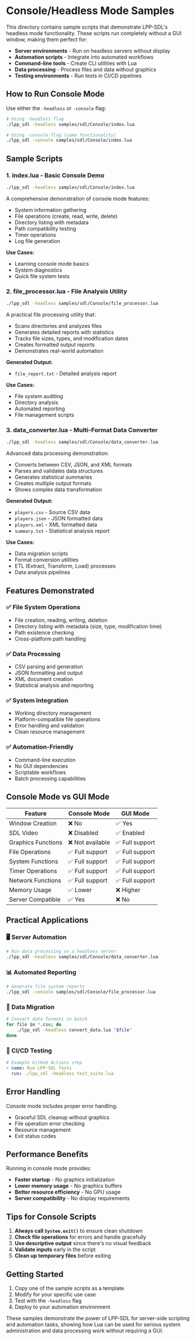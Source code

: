 # Console/Headless Mode Samples

This directory contains sample scripts that demonstrate LPP-SDL's headless mode functionality. These scripts run completely without a GUI window, making them perfect for:

- **Server environments** - Run on headless servers without display
- **Automation scripts** - Integrate into automated workflows
- **Command-line tools** - Create CLI utilities with Lua
- **Data processing** - Process files and data without graphics
- **Testing environments** - Run tests in CI/CD pipelines

## How to Run Console Mode

Use either the `-headless` or `-console` flag:

```bash
# Using -headless flag
./lpp_sdl -headless samples/sdl/Console/index.lua

# Using -console flag (same functionality)
./lpp_sdl -console samples/sdl/Console/index.lua
```

## Sample Scripts

### 1. **index.lua** - Basic Console Demo
```bash
./lpp_sdl -headless samples/sdl/Console/index.lua
```

A comprehensive demonstration of console mode features:
- System information gathering
- File operations (create, read, write, delete)
- Directory listing with metadata
- Path compatibility testing
- Timer operations
- Log file generation

**Use Cases:**
- Learning console mode basics
- System diagnostics
- Quick file system tests

### 2. **file_processor.lua** - File Analysis Utility
```bash
./lpp_sdl -headless samples/sdl/Console/file_processor.lua
```

A practical file processing utility that:
- Scans directories and analyzes files
- Generates detailed reports with statistics
- Tracks file sizes, types, and modification dates
- Creates formatted output reports
- Demonstrates real-world automation

**Generated Output:**
- `file_report.txt` - Detailed analysis report

**Use Cases:**
- File system auditing
- Directory analysis
- Automated reporting
- File management scripts

### 3. **data_converter.lua** - Multi-Format Data Converter
```bash
./lpp_sdl -headless samples/sdl/Console/data_converter.lua
```

Advanced data processing demonstration:
- Converts between CSV, JSON, and XML formats
- Parses and validates data structures
- Generates statistical summaries
- Creates multiple output formats
- Shows complex data transformation

**Generated Output:**
- `players.csv` - Source CSV data
- `players.json` - JSON formatted data
- `players.xml` - XML formatted data  
- `summary.txt` - Statistical analysis report

**Use Cases:**
- Data migration scripts
- Format conversion utilities
- ETL (Extract, Transform, Load) processes
- Data analysis pipelines

## Features Demonstrated

### ✅ File System Operations
- File creation, reading, writing, deletion
- Directory listing with metadata (size, type, modification time)
- Path existence checking
- Cross-platform path handling

### ✅ Data Processing
- CSV parsing and generation
- JSON formatting and output
- XML document creation
- Statistical analysis and reporting

### ✅ System Integration
- Working directory management
- Platform-compatible file operations
- Error handling and validation
- Clean resource management

### ✅ Automation-Friendly
- Command-line execution
- No GUI dependencies
- Scriptable workflows
- Batch processing capabilities

## Console Mode vs GUI Mode

| Feature | Console Mode | GUI Mode |
|---------|-------------|----------|
| Window Creation | ❌ No | ✅ Yes |
| SDL Video | ❌ Disabled | ✅ Enabled |
| Graphics Functions | ❌ Not available | ✅ Full support |
| File Operations | ✅ Full support | ✅ Full support |
| System Functions | ✅ Full support | ✅ Full support |
| Timer Operations | ✅ Full support | ✅ Full support |
| Network Functions | ✅ Full support | ✅ Full support |
| Memory Usage | ✅ Lower | ❌ Higher |
| Server Compatible | ✅ Yes | ❌ No |

## Practical Applications

### 🖥️ Server Automation
```bash
# Run data processing on a headless server
./lpp_sdl -headless samples/sdl/Console/data_converter.lua
```

### 📊 Automated Reporting
```bash
# Generate file system reports
./lpp_sdl -console samples/sdl/Console/file_processor.lua
```

### 🔄 Data Migration
```bash
# Convert data formats in batch
for file in *.csv; do
    ./lpp_sdl -headless convert_data.lua "$file"
done
```

### 🧪 CI/CD Testing
```yaml
# Example GitHub Actions step
- name: Run LPP-SDL Tests
  run: ./lpp_sdl -headless test_suite.lua
```

## Error Handling

Console mode includes proper error handling:
- Graceful SDL cleanup without graphics
- File operation error checking
- Resource management
- Exit status codes

## Performance Benefits

Running in console mode provides:
- **Faster startup** - No graphics initialization
- **Lower memory usage** - No graphics buffers
- **Better resource efficiency** - No GPU usage
- **Server compatibility** - No display requirements

## Tips for Console Scripts

1. **Always call `System.exit()`** to ensure clean shutdown
2. **Check file operations** for errors and handle gracefully
3. **Use descriptive output** since there's no visual feedback
4. **Validate inputs** early in the script
5. **Clean up temporary files** before exiting

## Getting Started

1. Copy one of the sample scripts as a template
2. Modify for your specific use case
3. Test with the `-headless` flag
4. Deploy to your automation environment

These samples demonstrate the power of LPP-SDL for server-side scripting and automation tasks, showing how Lua can be used for serious system administration and data processing work without requiring a GUI.